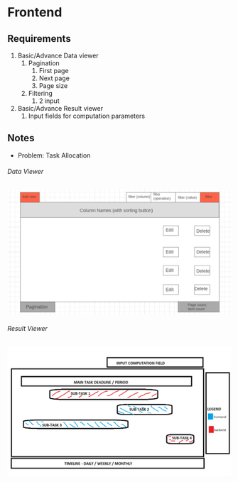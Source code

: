 # Frontend

## Requirements

1. Basic/Advance Data viewer
    1. Pagination
        1. First page
        2. Next page
        3. Page size
    2. Filtering
        1. 2 input
2. Basic/Advance Result viewer
    1. Input fields for computation parameters

## Notes

-   Problem: Task Allocation

###### Data Viewer

![Data-viewer-wireframe](../worksheets/wireframes/justifications/Data_viewer_wireframe.png)

###### Result Viewer

![Result-viewer-wireframe](../worksheets/wireframes/justifications/Result_viewer_wireframe_draft.png)